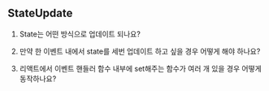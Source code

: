 ## StateUpdate

1. State는 어떤 방식으로 업데이트 되나요?

2. 만약 한 이벤트 내에서 state를 세번 업데이트 하고 싶을 경우 어떻게 해야 하나요?

3. 리액트에서 이벤트 핸들러 함수 내부에 set해주는 함수가 여러 개 있을 경우 어떻게 동작하나요?

